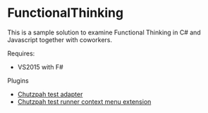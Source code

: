 # FunctionalThinking

This is a sample solution to examine Functional Thinking in C# and Javascript together with coworkers.

Requires:

  * VS2015 with F#

Plugins

  * [Chutzpah test adapter](https://visualstudiogallery.msdn.microsoft.com/f8741f04-bae4-4900-81c7-7c9bfb9ed1fe?SRC=VSIDE)
  * [Chutzpah test runner context menu extension](https://visualstudiogallery.msdn.microsoft.com/71a4e9bd-f660-448f-bd92-f5a65d39b7f0)

